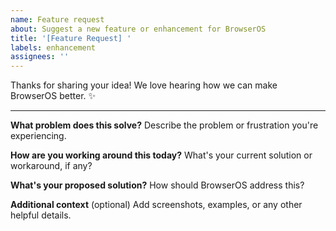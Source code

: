 ```yaml
---
name: Feature request
about: Suggest a new feature or enhancement for BrowserOS
title: '[Feature Request] '
labels: enhancement
assignees: ''
---
```


Thanks for sharing your idea! We love hearing how we can make BrowserOS better. ✨

---

**What problem does this solve?**
Describe the problem or frustration you're experiencing.

**How are you working around this today?**
What's your current solution or workaround, if any?

**What's your proposed solution?**
How should BrowserOS address this?

**Additional context** (optional)
Add screenshots, examples, or any other helpful details.
